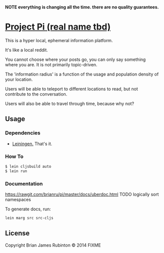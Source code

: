 **NOTE everything is changing all the time. there are no quality guarantees.**

# [Project Pi (real name tbd)](https://project-pi.herokuapp.com)

This is a hyper local, ephemeral information platform.

It's like a local reddit.

You cannot choose where your posts go, you can only say something where you are. It is not primarily topic-driven.

The 'information radius' is a function of the usage and population density of your location.

Users will be able to teleport to different locations to read, but not contribute to the conversation.

Users will also be able to travel through time, because why not?

## Usage

### Dependencies

- [Leiningen.](http://leiningen.org/) That's it.

### How To

```bash
$ lein cljsbuild auto
$ lein run
```

### Documentation

https://rawgit.com/brianru/pi/master/docs/uberdoc.html
TODO logically sort namespaces

To generate docs, run:
```bash
lein marg src src-cljs
```

## License

Copyright Brian James Rubinton © 2014 FIXME
